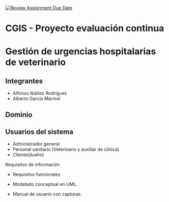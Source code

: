 [![Review Assignment Due Date](https://classroom.github.com/assets/deadline-readme-button-24ddc0f5d75046c5622901739e7c5dd533143b0c8e959d652212380cedb1ea36.svg)](https://classroom.github.com/a/aMYFqSAE)
# CGIS - Proyecto evaluación continua

# Gestión de urgencias hospitalarias de veterinario
## Integrantes
- Alfonso Ibáñez Rodríguez
- Alberto García Mármol

## Dominio


## Usuarios del sistema
- Administrador general 
- Personal sanitario (Veterinario y auxiliar de clínica)
- Cliente(dueño)

 Requisitos de información
- Requisitos funcionales
- Modelado conceptual en UML.




- Manual de usuario con capturas.
